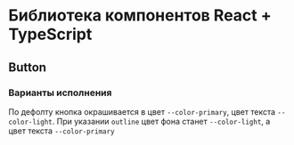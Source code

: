 # Библиотека компонентов React + TypeScript

## Button

### Варианты исполнения

По дефолту кнопка окрашивается в цвет `--color-primary`, цвет текста `--color-light`.
При указании `outline` цвет фона станет `--color-light`, а цвет текста `--color-primary`
